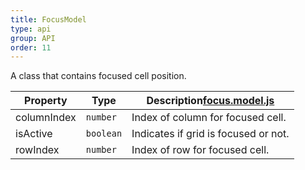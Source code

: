 ```yaml
---
title: FocusModel
type: api
group: API
order: 11
---
```

A class that contains focused cell position.

Property|Type|Description<a class="github-link2" target="_blank" href="https://github.com/qgrid/ng2/tree/master/core/focus/focus.model.js"><span>focus.model.js</span></a>
---|---|---
columnIndex|`number`|Index of column for focused cell.
isActive|`boolean`|Indicates if grid is focused or not.
rowIndex|`number`|Index of row for focused cell.

